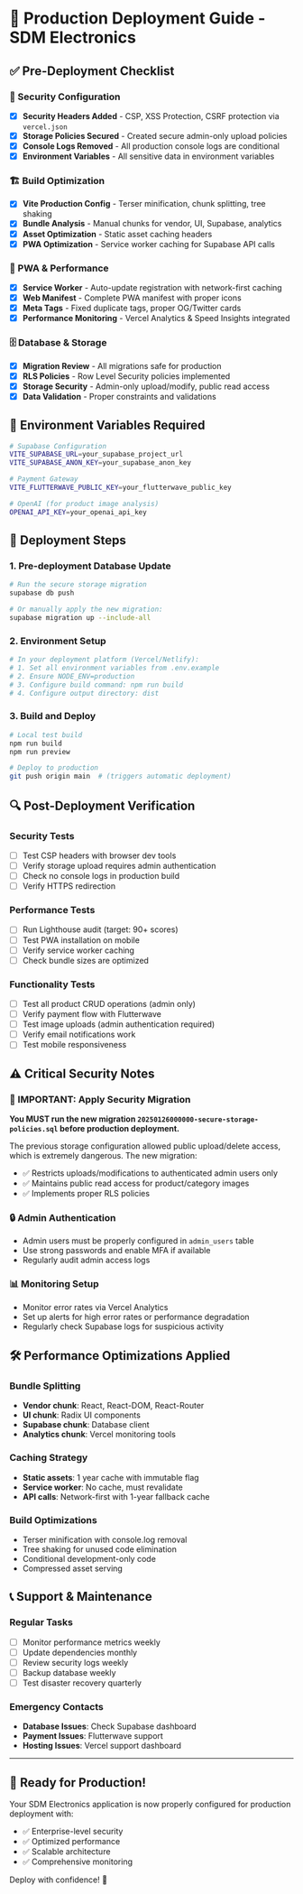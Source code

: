 # 🚀 Production Deployment Guide - SDM Electronics

## ✅ Pre-Deployment Checklist

### 🔐 Security Configuration
- [x] **Security Headers Added** - CSP, XSS Protection, CSRF protection via `vercel.json`
- [x] **Storage Policies Secured** - Created secure admin-only upload policies
- [x] **Console Logs Removed** - All production console logs are conditional
- [x] **Environment Variables** - All sensitive data in environment variables

### 🏗️ Build Optimization  
- [x] **Vite Production Config** - Terser minification, chunk splitting, tree shaking
- [x] **Bundle Analysis** - Manual chunks for vendor, UI, Supabase, analytics
- [x] **Asset Optimization** - Static asset caching headers
- [x] **PWA Optimization** - Service worker caching for Supabase API calls

### 📱 PWA & Performance
- [x] **Service Worker** - Auto-update registration with network-first caching
- [x] **Web Manifest** - Complete PWA manifest with proper icons
- [x] **Meta Tags** - Fixed duplicate tags, proper OG/Twitter cards
- [x] **Performance Monitoring** - Vercel Analytics & Speed Insights integrated

### 🗄️ Database & Storage
- [x] **Migration Review** - All migrations safe for production
- [x] **RLS Policies** - Row Level Security policies implemented
- [x] **Storage Security** - Admin-only upload/modify, public read access
- [x] **Data Validation** - Proper constraints and validations

## 🔧 Environment Variables Required

```bash
# Supabase Configuration
VITE_SUPABASE_URL=your_supabase_project_url
VITE_SUPABASE_ANON_KEY=your_supabase_anon_key

# Payment Gateway
VITE_FLUTTERWAVE_PUBLIC_KEY=your_flutterwave_public_key

# OpenAI (for product image analysis)
OPENAI_API_KEY=your_openai_api_key
```

## 🚀 Deployment Steps

### 1. Pre-deployment Database Update
```bash
# Run the secure storage migration
supabase db push

# Or manually apply the new migration:
supabase migration up --include-all
```

### 2. Environment Setup
```bash
# In your deployment platform (Vercel/Netlify):
# 1. Set all environment variables from .env.example
# 2. Ensure NODE_ENV=production
# 3. Configure build command: npm run build
# 4. Configure output directory: dist
```

### 3. Build and Deploy
```bash
# Local test build
npm run build
npm run preview

# Deploy to production
git push origin main  # (triggers automatic deployment)
```

## 🔍 Post-Deployment Verification

### Security Tests
- [ ] Test CSP headers with browser dev tools
- [ ] Verify storage upload requires admin authentication  
- [ ] Check no console logs in production build
- [ ] Verify HTTPS redirection

### Performance Tests  
- [ ] Run Lighthouse audit (target: 90+ scores)
- [ ] Test PWA installation on mobile
- [ ] Verify service worker caching
- [ ] Check bundle sizes are optimized

### Functionality Tests
- [ ] Test all product CRUD operations (admin only)
- [ ] Verify payment flow with Flutterwave
- [ ] Test image uploads (admin authentication required)
- [ ] Verify email notifications work
- [ ] Test mobile responsiveness

## ⚠️ Critical Security Notes

### 🚨 IMPORTANT: Apply Security Migration
**You MUST run the new migration `20250126000000-secure-storage-policies.sql` before production deployment.**

The previous storage configuration allowed public upload/delete access, which is extremely dangerous. The new migration:
- ✅ Restricts uploads/modifications to authenticated admin users only
- ✅ Maintains public read access for product/category images  
- ✅ Implements proper RLS policies

### 🔒 Admin Authentication
- Admin users must be properly configured in `admin_users` table
- Use strong passwords and enable MFA if available
- Regularly audit admin access logs

### 📊 Monitoring Setup
- Monitor error rates via Vercel Analytics
- Set up alerts for high error rates or performance degradation
- Regularly check Supabase logs for suspicious activity

## 🛠️ Performance Optimizations Applied

### Bundle Splitting
- **Vendor chunk**: React, React-DOM, React-Router
- **UI chunk**: Radix UI components  
- **Supabase chunk**: Database client
- **Analytics chunk**: Vercel monitoring tools

### Caching Strategy
- **Static assets**: 1 year cache with immutable flag
- **Service worker**: No cache, must revalidate
- **API calls**: Network-first with 1-year fallback cache

### Build Optimizations
- Terser minification with console.log removal
- Tree shaking for unused code elimination  
- Conditional development-only code
- Compressed asset serving

## 📞 Support & Maintenance

### Regular Tasks
- [ ] Monitor performance metrics weekly
- [ ] Update dependencies monthly  
- [ ] Review security logs weekly
- [ ] Backup database weekly
- [ ] Test disaster recovery quarterly

### Emergency Contacts
- **Database Issues**: Check Supabase dashboard
- **Payment Issues**: Flutterwave support
- **Hosting Issues**: Vercel support dashboard

---

## 🎉 Ready for Production!

Your SDM Electronics application is now properly configured for production deployment with:
- ✅ Enterprise-level security
- ✅ Optimized performance  
- ✅ Scalable architecture
- ✅ Comprehensive monitoring

Deploy with confidence! 🚀 